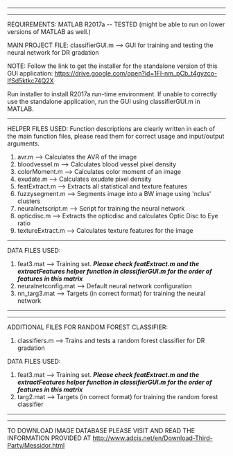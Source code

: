 *********************************************************************
*********************************************************************
REQUIREMENTS: MATLAB R2017a -- TESTED (might be able to run on lower 
versions of MATLAB as well.)

MAIN PROJECT FILE:
classifierGUI.m --> GUI for training and testing the neural network 
for DR gradation

NOTE: Follow the link to get the installer for the standalone 
version of this GUI application: https://drive.google.com/open?id=1Fl-nm_pCb_t4gyzco-IfSd5ktkc74Q2X

Run installer to install R2017a run-time environment. If unable to 
correctly use the standalone application, run the GUI using 
classifierGUI.m in MATLAB.

*********************************************************************
HELPER FILES USED:
Function descriptions are clearly written in each of the main 
function files, please read them for correct usage and input/output 
arguments.

1) avr.m --> Calculates the AVR of the image
2) bloodvessel.m --> Calculates blood vessel pixel density
3) colorMoment.m --> Calculates color moment of an image
4) exudate.m --> Calculates exudate pixel density
5) featExtract.m --> Extracts all statistical and texture features
6) fuzzysegment.m --> Segments image into a BW image using 'nclus' 
clusters
7) neuralnetscript.m --> Script for training the neural network
8) opticdisc.m --> Extracts the opticdisc and calculates Optic Disc 
to Eye ratio
9) textureExtract.m --> Calculates texture features for the image

*********************************************************************
DATA FILES USED:
1) feat3.mat --> Training set. ***Please check featExtract.m and the 
extractFeatures helper function in classifierGUI.m for the order of 
features in this matrix***
2) neuralnetconfig.mat --> Default neural network configuration
3) nn_targ3.mat --> Targets (in correct format) for training the 
neural network

*********************************************************************
*********************************************************************
ADDITIONAL FILES FOR RANDOM FOREST CLASSIFIER:
1) classifiers.m --> Trains and tests a random forest classifier for 
DR gradation

DATA FILES USED:
1) feat3.mat --> Training set. ***Please check featExtract.m and the 
extractFeatures helper function in classifierGUI.m for the order of 
features in this matrix***
2) targ2.mat --> Targets (in correct format) for training the random 
forest classifier

*********************************************************************
*********************************************************************
TO DOWNLOAD IMAGE DATABASE PLEASE VISIT AND READ THE INFORMATION
PROVIDED AT http://www.adcis.net/en/Download-Third-Party/Messidor.html
